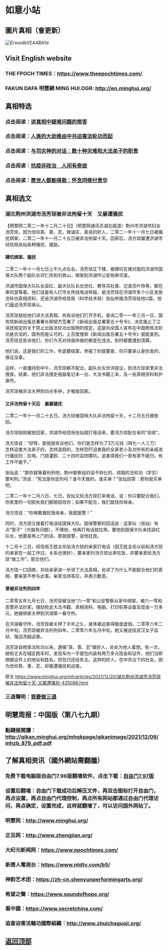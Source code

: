 # 如意小站

## 圖片真相（會更新）

![ErwsidbVEAABA1d](https://user-images.githubusercontent.com/79625284/146669827-ea000231-0cb5-440e-8c32-32359cb0be4e.jpg)

## Visit English website

### THE FPOCH TIMES：https://www.theepochtimes.com/

### FAKUN DAFA 明慧網 MING HUI.OGR: http://en.minghui.org/

## 真相特选

### 点击阅读：[讲真相中疑难问题的简答](https://github.com/pinhe91/jcxw3/tree/main)

### 点击阅读：[人类的大劫难由中共迫害法轮功而起](https://github.com/pinhe91/jcxw4/tree/main) 

### 点击阅读：[与司灾神的对话：数十种灾难和大法弟子的职责](https://github.com/pinhe91/jcxw1/tree/main) 

### 点击阅读：[抗疫非政治　人间有奇迹](https://github.com/pinhe91/jcxw2/tree/main) 

### 点击阅读：[愿世人都能得救：怀念同修付贵华](https://github.com/pinhe91/jcxw5/tree/main)

## 真相选文

### 湖北荆州洪湖市汤芳琼被非法拘留十天　又屡遭骚扰

【明慧网二零二一年十二月二十日】（明慧网通讯员湖北报道）荆州市洪湖市妇女汤芳琼，因为信仰真、善、忍，做诚实、善良的好人，二零二一年十一月七日被骚扰绑架，二零二一年十一月二十五日被非法拘留十天。回家后，汤方琼屡遭洪湖市经信局张灿各种骚扰、威胁。

#### 蹲坑绑架、骚扰

二零二一年十一月七日上午九点左右，汤芳琼正下楼，被蹲坑在楼对面的洪湖市国保大队两个副队长邓仁庆和刘铁山，绑架到洪湖市公安局审讯室。

洪湖市国保大队队长梁红、副大队队长左世红、教导员杜某、记录员叶玲等，都在审讯室等着。他们说是有人打市长热线电话举报，是汤芳琼在洪湖市多个小区发放法轮功真相资料，还说洪湖市经信局（科学技术局）张灿举报汤芳琼给他U盘。他们逼迫汤芳琼承认。

汤芳琼就给他们讲大法真相，并告诉他们打开手机，查询二零一一年三月一日，国务院新闻出版总署署长柳斌杰签署了《新闻出版总署第五十号令》，决定废止了江泽民规定的关于禁止出版法轮功出版物的规定。这是向全国人宣布在中国修炼法轮功是合法的，国务院是认可的。上百度搜索《新闻出版总署五十号令》就能查到。汤芳琼还告诉他们，你们今天对待我所做的都是在违法，到时都要遭到清算。

他们说，这是我们的工作，年底要结案，举报了的就要查，你只要承认是你发的，保证没事。

这样，一直僵持到中午，汤芳琼都不配合。副队长左世洪提议，到汤方琼家里非法搜查。结果，他们非法搜走电脑笔记本一台、大法书籍三本，及一些真相资料和护身符。

汤芳琼被非法关押到四点多钟，才被放回家。

#### 又非法拘留十天后　屡屡骚扰

二零二一年十一月二十五日，汤方琼被国保大队非法拘留十天，十二月五日被放回。

汤方琼刚刚被放回家，洪湖市经信局张灿就打电话来，要汤方琼配合省的“验收”。

汤方琼说：“好呀，那我就告诉他们，你们是怎样为了3万元钱（转化一人三万）怎样迫害大法弟子的，怎样造假的，怎样恐吓迫害我的全家老小及对所有的亲戚进行骚扰的：拉电、门锁灌胶、二十四时监控蹲坑，迫害得我们一家有家不能归，有工作不能干。”

张灿说：“那你就等着判刑吧，荆州督察组的说不转化的、顽固的法轮功（学员）要判刑。”汤说：“宪法是你定的吗？谁今天做的，谁买单？”张灿回答：那你就买单吧。

二零二一年十二月六日、七日，张灿又给汤方琼打来电话，说：你只要配合我们，你家里的一切损失我们都赔偿给你；如果不配合，我们就找你母亲。

汤方琼说：“你再敢骚扰我母亲，我就报警！”

同时，汤方琼又接着打电话给国保大队。国保警察的回话说：这家伙（张灿）有点“管子”（大脑有问题），不理他，他再打电话就拉黑。要他到国保大队来找梁红队长，他要是再上门的话，那就报警，说他扰民。

十二月十二日，经信局王姓主任给汤方琼的亲家打电话（因王姓主任以前和汤方琼的亲家在一起工作过，关系也很好），要亲家约汤方琼出来吃饭，并要亲家给汤方琼“做工作”，配合他们。

汤方琼一口回绝，并给亲家进一步讲了大法真相，也讲了为什么不能配合他们的真相，要亲家不参与此事。亲家当场答应，并表示歉意。

#### 曾被非法判刑四年

二零零五年九月七日，汤芳琼被当地“六一零”和公安警察从家中绑架，被六一零和恶警非法抄家，搜刮抢走大法书籍、真相资料、电脑、打印机等设备及现金一万多元，她被绑架关押到洪湖第一看守所。

在洪湖看守所，汤芳琼被关押了半年之久，身体被迫害得极度虚弱。二零零六年二月中旬，汤芳琼被非法判刑四年。二零零六年五月中旬，她又被送往武汉女子监狱，强迫洗脑迫害。

汤芳琼自修炼法轮功以来，遵循“真、善、忍”做好人，处处为他人着想。有一次，她和丈夫在城区跑车时，发现车内一手提包内装有两万多元现金和证件，他们当即根据证件上的地址和姓名，将包归还给失主。这样的好人，在中共治下的社会，因为信仰真、善、忍，却屡遭骚扰和迫害。

原文 https://www.minghui.org/mh/articles/2021/12/20/湖北荆州洪湖市汤芳琼被非法拘留十天-又屡遭骚扰-435088.html

### 三退聲明：[我要做三退](https://tuidang.epochtimes.com/)

## 明慧周报：中国版（第八七九期）

### 點鏈接閱讀：http://qikan.minghui.org/mhqkpage/qikanimage/2021/12/09/mhzb_879_pdf.pdf

## 了解真相资讯（國外網站需翻牆）

### 免费下载电脑版自由门7.96版翻墙软件，点击下载：[自由门7.97版](https://github.com/pinhe91/tuiguang/files/6839679/fg797r.zip)

### 设置后翻墙：自由门下载成功后解压文件，再双击图标打开自由门，再点设置，再点自由门代理控制，再点所有网站都通过自由门代理访问，再点确定，设置完成，这样就翻墙了，可以访问国外网站了。

### 明慧网：http://www.minghui.org/

### 正见网：http://www.zhengjian.org/

### 大纪元新闻网：https://www.epochtimes.com/

### 新唐人電視台：https://www.ntdtv.com/b5/

### 神韵艺术团：https://zh-cn.shenyunperformingarts.org/

### 希望之聲：https://www.soundofhope.org/

### 看中國：https://www.secretchina.com/

### 追查迫害法輪功國際組織：http://www.zhuichaguoji.org/

## [返回顶部](https://git.io/Js3EY)
